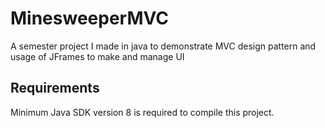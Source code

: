 # MinesweeperMVC

A semester project I made in java to demonstrate MVC design pattern and usage of JFrames to make and manage UI

## Requirements

Minimum Java SDK version 8 is required to compile this project.
